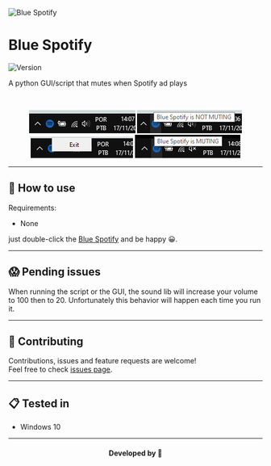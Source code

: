 <p>
  <img alt="Blue Spotify" src="https://raw.githubusercontent.com/abacaxiguy/blue_spotify/master/icon.ico" />
</p>  

# Blue Spotify

<p>
  <img alt="Version" src="https://img.shields.io/badge/version-1.0.0-blue.svg?cacheSeconds=2592000" />
</p>

A python GUI/script that mutes when Spotify ad plays

<br>

<p align="center">
  <img src="./Screenshots/README_Screenshot1.png"/>
  <img src="./Screenshots/README_Screenshot2.png"/>
  <img src="./Screenshots/README_Screenshot3.png"/>
  <img src="./Screenshots/README_Screenshot4.png"/>
</p>

***

## 🤔 How to use

Requirements:

-   None

just double-click the [Blue Spotify](/Blue%20Spotify.exe) and be happy 😀.

---

## 😱 Pending issues

When running the script or the GUI, the sound lib will increase your volume to 100 then to 20. Unfortunately this behavior will happen each time you run it.


---

## 🤝 Contributing

Contributions, issues and feature requests are welcome!<br />Feel free to check [issues page](https://github.com/abacaxiguy/blue_spotify/issues).

---

## 📋 Tested in

- Windows 10

***
<h4  align="center">Developed by 🍍</h4>
